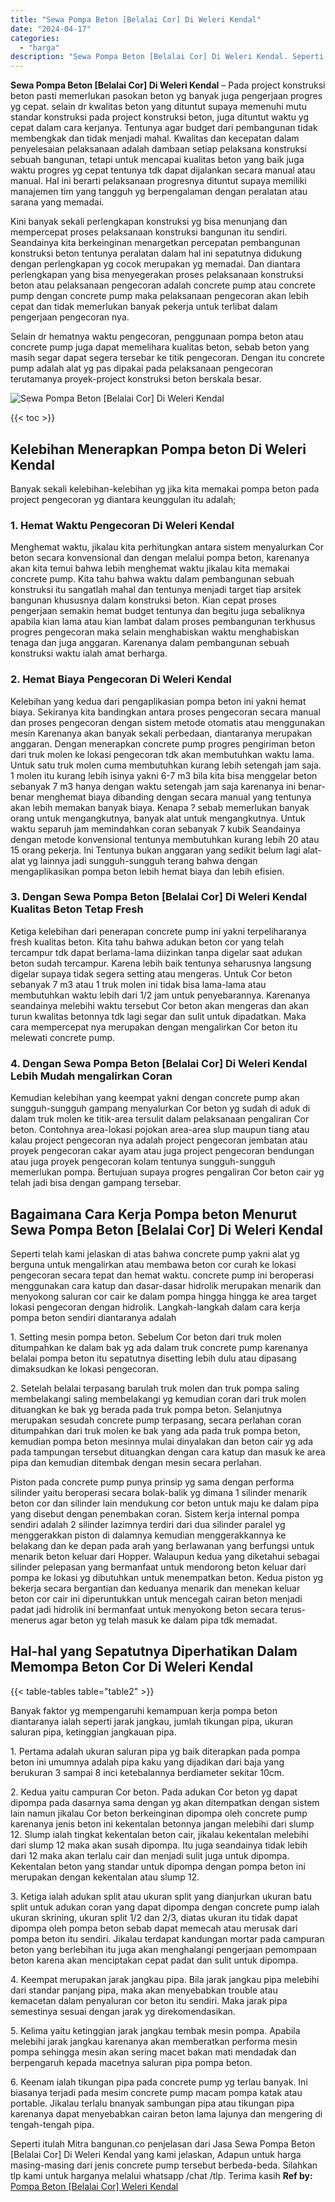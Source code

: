 ```yaml
---
title: "Sewa Pompa Beton [Belalai Cor] Di Weleri Kendal"
date: "2024-04-17"
categories: 
  - "harga"
description: "Sewa Pompa Beton [Belalai Cor] Di Weleri Kendal. Seperti itulah Mitra bangunan.co penjelasan dari Jasa Sewa Pompa Beton [Belalai Cor] Di Weleri Kendal yang..."
---
```


**Sewa Pompa Beton \[Belalai Cor\] Di Weleri Kendal** – Pada project konstruksi beton pasti memerlukan pasokan beton yg banyak juga pengerjaan progres yg cepat. selain dr kwalitas beton yang dituntut supaya memenuhi mutu standar konstruksi pada project konstruksi beton, juga dituntut waktu yg cepat dalam cara kerjanya. Tentunya agar budget dari pembangunan tidak membengkak dan tidak menjadi mahal. Kwalitas dan kecepatan dalam penyelesaian pelaksanaan adalah dambaan setiap pelaksana konstruksi sebuah bangunan, tetapi untuk mencapai kualitas beton yang baik juga waktu progres yg cepat tentunya tdk dapat dijalankan secara manual atau manual. Hal ini berarti pelaksanaan progresnya dituntut supaya memiliki manajemen tim yang tangguh yg berpengalaman dengan peralatan atau sarana yang memadai.

Kini banyak sekali perlengkapan konstruksi yg bisa menunjang dan mempercepat proses pelaksanaan konstruksi bangunan itu sendiri. Seandainya kita berkeinginan menargetkan percepatan pembangunan konstruksi beton tentunya peralatan dalam hal ini sepatutnya didukung dengan perlengkapan yg cocok merupakan yg memadai. Dan diantara perlengkapan yang bisa menyegerakan proses pelaksanaan konstruksi beton atau pelaksanaan pengecoran adalah concrete pump atau concrete pump dengan concrete pump maka pelaksanaan pengecoran akan lebih cepat dan tidak memerlukan banyak pekerja untuk terlibat dalam pengerjaan pengecoran nya.

Selain dr hematnya waktu pengecoran, penggunaan pompa beton atau concrete pump juga dapat memelihara kualitas beton, sebab beton yang masih segar dapat segera tersebar ke titik pengecoran. Dengan itu concrete pump adalah alat yg pas dipakai pada pelaksanaan pengecoran terutamanya proyek-project konstruksi beton berskala besar.

![Sewa Pompa Beton [Belalai Cor] Di Weleri Kendal](/images/sewa-concrete-pump-05.png)

{{< toc >}}

## Kelebihan Menerapkan Pompa beton Di Weleri Kendal

Banyak sekali kelebihan-kelebihan yg jika kita memakai pompa beton pada project pengecoran yg diantara keunggulan itu adalah;

### 1\. Hemat Waktu Pengecoran Di Weleri Kendal

Menghemat waktu, jikalau kita perhitungkan antara sistem menyalurkan Cor beton secara konvensional dan dengan melalui pompa beton, karenanya akan kita temui bahwa lebih menghemat waktu jikalau kita memakai concrete pump. Kita tahu bahwa waktu dalam pembangunan sebuah konstruksi itu sangatlah mahal dan tentunya menjadi target tiap arsitek bangunan khususnya dalam konstruksi beton. Kian cepat proses pengerjaan semakin hemat budget tentunya dan begitu juga sebaliknya apabila kian lama atau kian lambat dalam proses pembangunan terkhusus progres pengecoran maka selain menghabiskan waktu menghabiskan tenaga dan juga anggaran. Karenanya dalam pembangunan sebuah konstruksi waktu ialah amat berharga.

### 2\. Hemat Biaya Pengecoran Di Weleri Kendal

Kelebihan yang kedua dari pengaplikasian pompa beton ini yakni hemat biaya. Sekiranya kita bandingkan antara proses pengecoran secara manual dan proses pengecoran dengan sistem metode otomatis atau menggunakan mesin Karenanya akan banyak sekali perbedaan, diantaranya merupakan anggaran. Dengan menerapkan concrete pump progres pengiriman beton dari truk molen ke lokasi pengecoran tdk akan membutuhkan waktu lama. Untuk satu truk molen cuma membutuhkan kurang lebih setengah jam saja. 1 molen itu kurang lebih isinya yakni 6-7 m3 bila kita bisa menggelar beton sebanyak 7 m3 hanya dengan waktu setengah jam saja karenanya ini benar-benar menghemat biaya dibanding dengan secara manual yang tentunya akan lebih memakan banyak biaya. Kenapa ? sebab memerlukan banyak orang untuk mengangkutnya, banyak alat untuk mengangkutnya. Untuk waktu separuh jam memindahkan coran sebanyak 7 kubik Seandainya dengan metode konvensional tentunya membutuhkan kurang lebih 20 atau 15 orang pekerja. Ini Tentunya bukan anggaran yang sedikit belum lagi alat-alat yg lainnya jadi sungguh-sungguh terang bahwa dengan mengaplikasikan pompa beton lebih hemat biaya dan lebih efisien.

### 3\. Dengan Sewa Pompa Beton \[Belalai Cor\] Di Weleri Kendal Kualitas Beton Tetap Fresh

Ketiga kelebihan dari penerapan concrete pump ini yakni terpeliharanya fresh kualitas beton. Kita tahu bahwa adukan beton cor yang telah tercampur tdk dapat berlama-lama diizinkan tanpa digelar saat adukan beton sudah tercampur. Karena lebih baik tentunya seharusnya langsung digelar supaya tidak segera setting atau mengeras. Untuk Cor beton sebanyak 7 m3 atau 1 truk molen ini tidak bisa lama-lama atau membutuhkan waktu lebih dari 1/2 jam untuk penyebarannya. Karenanya seandainya melebihi waktu tersebut Cor beton akan mengeras dan akan turun kwalitas betonnya tdk lagi segar dan sulit untuk dipadatkan. Maka cara mempercepat nya merupakan dengan mengalirkan Cor beton itu melewati concrete pump.

### 4\. Dengan Sewa Pompa Beton \[Belalai Cor\] Di Weleri Kendal Lebih Mudah mengalirkan Coran

Kemudian kelebihan yang keempat yakni dengan concrete pump akan sungguh-sungguh gampang menyalurkan Cor beton yg sudah di aduk di dalam truk molen ke titik-area tersulit dalam pelaksanaan pengaliran Cor beton. Contohnya area-lokasi pojokan area-area slup maupun tiang atau kalau project pengecoran nya adalah project pengecoran jembatan atau proyek pengecoran cakar ayam atau juga project pengecoran bendungan atau juga proyek pengecoran kolam tentunya sungguh-sungguh memerlukan pompa. Bertujuan supaya progres pengaliran Cor beton cair yg telah jadi bisa dengan gampang tersebar.

## Bagaimana Cara Kerja Pompa beton Menurut Sewa Pompa Beton \[Belalai Cor\] Di Weleri Kendal

Seperti telah kami jelaskan di atas bahwa concrete pump yakni alat yg berguna untuk mengalirkan atau membawa beton cor curah ke lokasi pengecoran secara tepat dan hemat waktu. concrete pump ini beroperasi menggunakan cara katup dan dasar-dasar hidrolik merupakan menarik dan menyokong saluran cor cair ke dalam pompa hingga hingga ke area target lokasi pengecoran dengan hidrolik. Langkah-langkah dalam cara kerja pompa beton sendiri diantaranya adalah

1\. Setting mesin pompa beton. Sebelum Cor beton dari truk molen ditumpahkan ke dalam bak yg ada dalam truk concrete pump karenanya belalai pompa beton itu sepatutnya disetting lebih dulu atau dipasang dimaksudkan ke lokasi pengecoran.

2\. Setelah belalai terpasang barulah truk molen dan truk pompa saling membelakangi saling membelakangi yg kemudian coran dari truk molen dituangkan ke bak yg berada pada truk pompa beton. Selanjutnya merupakan sesudah concrete pump terpasang, secara perlahan coran ditumpahkan dari truk molen ke bak yang ada pada truk pompa beton, kemudian pompa beton mesinnya mulai dinyalakan dan beton cair yg ada pada tampungan tersebut dituangkan dengan cara katup dan masuk ke area pipa dan kemudian ditembak dengan mesin secara perlahan.

Piston pada concrete pump punya prinsip yg sama dengan performa silinder yaitu beroperasi secara bolak-balik yg dimana 1 silinder menarik beton cor dan silinder lain mendukung cor beton untuk maju ke dalam pipa yang disebut dengan penembakan coran. Sistem kerja internal pompa sendiri adalah 2 silinder lazimnya terdiri dari dua silinder paralel yg menggerakkan piston di dalamnya kemudian menggerakkannya ke belakang dan ke depan pada arah yang berlawanan yang berfungsi untuk menarik beton keluar dari Hopper. Walaupun kedua yang diketahui sebagai silinder pelepasan yang bermanfaat untuk mendorong beton keluar dari pompa ke lokasi yg dibutuhkan untuk menempatkan beton. Kedua piston yg bekerja secara bergantian dan keduanya menarik dan menekan keluar beton cor cair ini diperuntukkan untuk mencegah cairan beton menjadi padat jadi hidrolik ini bermanfaat untuk menyokong beton secara terus-menerus agar beton yg telah masuk ke dalam pipa tdk memadat.

## Hal-hal yang Sepatutnya Diperhatikan Dalam Memompa Beton Cor Di Weleri Kendal

{{< table-tables table="table2" >}}

Banyak faktor yg mempengaruhi kemampuan kerja pompa beton diantaranya ialah seperti jarak jangkau, jumlah tikungan pipa, ukuran saluran pipa, ketinggian jangkauan pipa.

1\. Pertama adalah ukuran saluran pipa yg baik diterapkan pada pompa beton ini umumnya adalah pipa kaku yang dijadikan dari baja yang berukuran 3 sampai 8 inci ketebalannya berdiameter sekitar 10cm.

2\. Kedua yaitu campuran Cor beton. Pada adukan Cor beton yg dapat dipompa pada dasarnya sama dengan yg akan ditempatkan dengan sistem lain namun jikalau Cor beton berkeinginan dipompa oleh concrete pump karenanya jenis beton ini kekentalan betonnya jangan melebihi dari slump 12. Slump ialah tingkat kekentalan beton cair, jikalau kekentalan melebihi dari slump 12 maka akan susah dipompa. Itu juga seandainya tidak lebih dari 12 maka akan terlalu cair dan menjadi sulit juga untuk dipompa. Kekentalan beton yang standar untuk dipompa dengan pompa beton ini merupakan dengan kekentalan atau slump 12.

3\. Ketiga ialah adukan split atau ukuran split yang dianjurkan ukuran batu split untuk adukan coran yang dapat dipompa dengan concrete pump ialah ukuran skrining, ukuran split 1/2 dan 2/3, diatas ukuran itu tidak dapat dipompa oleh pompa beton sebab dapat memecah atau merusak dari pompa beton itu sendiri. Jikalau terdapat kandungan mortar pada campuran beton yang berlebihan itu juga akan menghalangi pengerjaan pemompaan beton karena akan menciptakan cepat padat dan sulit untuk dipompa.

4\. Keempat merupakan jarak jangkau pipa. Bila jarak jangkau pipa melebihi dari standar panjang pipa, maka akan menyebabkan trouble atau kemacetan dalam penyaluran cor beton itu sendiri. Maka jarak pipa semestinya sesuai dengan jarak yg direkomendasikan.

5\. Kelima yaitu ketinggian jarak jangkau tembak mesin pompa. Apabila melebihi jarak jangkau karenanya akan memberatkan performa mesin pompa sehingga mesin akan sering macet bakan mati mendadak dan berpengaruh kepada macetnya saluran pipa pompa beton.

6\. Keenam ialah tikungan pipa pada concrete pump yg terlau banyak. Ini biasanya terjadi pada mesim concrete pump macam pompa katak atau portable. Jikalau terlalu bnanyak sambungan pipa atau tikungan pipa karenanya dapat menyebabkan cairan beton lama lajunya dan mengering di tengah-tengah pipa.

Seperti itulah Mitra bangunan.co penjelasan dari Jasa Sewa Pompa Beton \[Belalai Cor\] Di Weleri Kendal yang kami jelaskan, Adapun untuk harga masing-masing dari jenis concrete pump tersebut berbeda-beda. Silahkan tlp kami untuk harganya melalui whatsapp /chat /tlp. Terima kasih
**Ref by:** [Pompa Beton [Belalai Cor] Weleri Kendal](https://id.wikipedia.org/wiki/Pompa)
